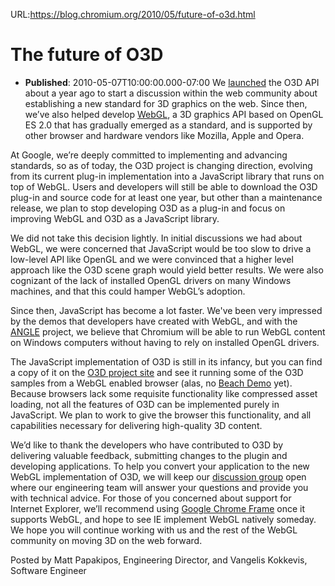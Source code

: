 URL:https://blog.chromium.org/2010/05/future-of-o3d.html
# The future of O3D
- **Published**: 2010-05-07T10:00:00.000-07:00
We [launched](http://googlecode.blogspot.com/2009/04/toward-open-web-standard-for-3d.html) the O3D API about a year ago to start a discussion within the web community about establishing a new standard for 3D graphics on the web. Since then, we’ve also helped develop [WebGL](http://www.khronos.org/webgl/), a 3D graphics API based on OpenGL ES 2.0 that has gradually emerged as a standard, and is supported by other browser and hardware vendors like Mozilla, Apple and Opera.   
  
At Google, we’re deeply committed to implementing and advancing standards, so as of today, the O3D project is changing direction, evolving from its current plug-in implementation into a JavaScript library that runs on top of WebGL. Users and developers will still be able to download the O3D plug-in and source code for at least one year, but other than a maintenance release, we plan to stop developing O3D as a plug-in and focus on improving WebGL and O3D as a JavaScript library.  
  
We did not take this decision lightly. In initial discussions we had about WebGL, we were concerned that JavaScript would be too slow to drive a low-level API like OpenGL and we were convinced that a higher level approach like the O3D scene graph would yield better results. We were also cognizant of the lack of installed OpenGL drivers on many Windows machines, and that this could hamper WebGL’s adoption.   
  
Since then, JavaScript has become a lot faster. We've been very impressed by the demos that developers have created with WebGL, and with the [ANGLE](http://code.google.com/p/angleproject/) project, we believe that Chromium will be able to run WebGL content on Windows computers without having to rely on installed OpenGL drivers.  
  
The JavaScript implementation of O3D is still in its infancy, but you can find a copy of it on the [O3D project site](http://code.google.com/p/o3d/) and see it running some of the O3D samples from a WebGL enabled browser (alas, no [Beach Demo](http://www.youtube.com/watch?v=uofWfXOzX-g) yet). Because browsers lack some requisite functionality like compressed asset loading, not all the features of O3D can be implemented purely in JavaScript. We plan to work to give the browser this functionality, and all capabilities necessary for delivering high-quality 3D content.  
  
We’d like to thank the developers who have contributed to O3D by delivering valuable feedback, submitting changes to the plugin and developing applications. To help you convert your application to the new WebGL implementation of O3D, we will keep our [discussion group](https://groups.google.com/group/o3d-discuss?pli=1) open where our engineering team will answer your questions and provide you with technical advice. For those of you concerned about support for Internet Explorer, we’ll recommend using [Google Chrome Frame](http://code.google.com/chrome/chromeframe/) once it supports WebGL, and hope to see IE implement WebGL natively someday. We hope you will continue working with us and the rest of the WebGL community on moving 3D on the web forward.  
  
  
Posted by Matt Papakipos, Engineering Director, and Vangelis Kokkevis, Software Engineer